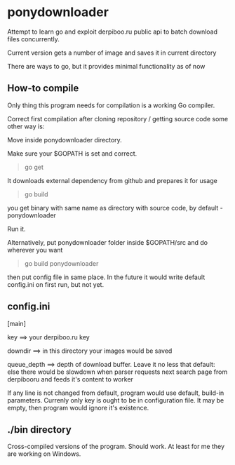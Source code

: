 ponydownloader
==============

Attempt to learn go and exploit derpiboo.ru public api to batch download files concurrently.

Current version gets a number of image and saves it in current directory

There are ways to go, but it provides minimal functionality as of now

How-to compile
--------------

Only thing this program needs for compilation  is a working Go compiler.

Correct first compilation after cloning repository / getting source code some other way is:

Move inside ponydownloader directory.

Make sure your $GOPATH is set and correct.

>go get

It downloads external dependency from github and prepares it for usage

>go build

you get binary with same name as directory with source code, by default - ponydownloader

Run it.

Alternatively, put ponydownloader folder inside $GOPATH/src and do wherever you want

>go build ponydownloader

then put config file in same place. In the future it would write default config.ini on first run, but not yet.

config.ini
----------

[main]

key ==> your derpiboo.ru key

downdir ==> in this directory your images would be saved

queue_depth ==> depth of download buffer. Leave it no less that default: else there would be slowdown when parser requests next search page from derpibooru and feeds it's content to worker

If any line is not changed from default, program would use default, build-in parameters.
Currenly only key is ought to be in configuration file. It may be empty, then program would ignore it's existence. 

./bin directory
---------------

Cross-compiled versions of the program. Should work. At least for me they are working on Windows.
